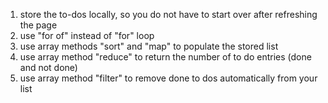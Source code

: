 1. store the to-dos locally, so you do not have to start over after refreshing the page
2. use "for of" instead of "for" loop
3. use array methods "sort" and "map" to populate the stored list
4. use array method "reduce" to return the number of to do entries (done and not done)
5. use array method "filter" to remove done to dos automatically from your list